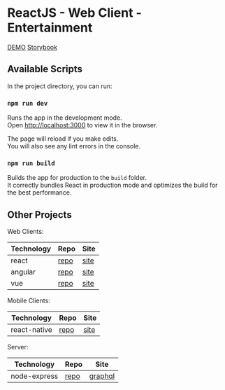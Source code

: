 # ReactJS - Web Client - Entertainment 

[DEMO](https://jmarroyave-compsci.github.io/entertainment-client-web-react/app/) 
[Storybook](https://jmarroyave-compsci.github.io/entertainment-client-web-react/storybook/) 


## Available Scripts

In the project directory, you can run:

### `npm run dev`

Runs the app in the development mode.\
Open [http://localhost:3000](http://localhost:3000) to view it in the browser.

The page will reload if you make edits.\
You will also see any lint errors in the console.

### `npm run build`

Builds the app for production to the `build` folder.\
It correctly bundles React in production mode and optimizes the build for the best performance.



## Other Projects 

Web Clients:

| Technology | Repo | Site |
|--|--|--|
| react     | [repo](https://github.com/jmarroyave-compsci/entertainment-client-web-react) | [site](https://jmarroyave-compsci.github.io/entertainment-client-web-react/) |
| angular   | [repo](https://github.com/jmarroyave-compsci/entertainment-client-web-angular) | [site](https://jmarroyave-compsci.github.io/entertainment-client-web-angular/) |
| vue       | [repo](https://github.com/jmarroyave-compsci/entertainment-client-web-vue) | [site](https://jmarroyave-compsci.github.io/entertainment-client-web-vue/) |

Mobile Clients:

| Technology | Repo | Site |
|--|--|--|
| react-native     | [repo](https://github.com/jmarroyave-compsci/entertainment-client-mobile-react-native) | [site](https://jmarroyave-compsci.github.io/entertainment-client-mobile-react-native//) |

Server:

| Technology | Repo | Site |
|--|--|--|
| node-express     | [repo](https://github.com/jmarroyave-compsci/entertainment-server) | [graphql](https://jmarroyave-data-server-01.herokuapp.com/graphql) |

